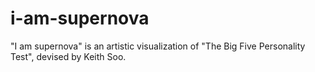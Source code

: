 # i-am-supernova
"I am supernova" is an artistic visualization of "The Big Five Personality Test", devised by Keith Soo.
